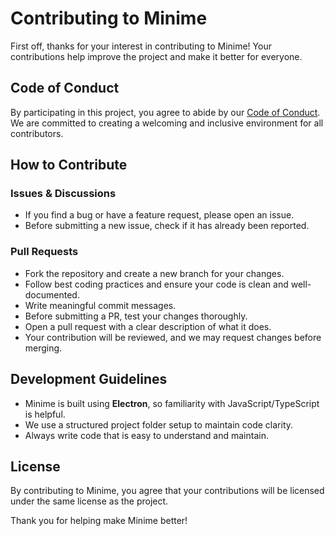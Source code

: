 # Contributing to Minime

First off, thanks for your interest in contributing to Minime! Your contributions help improve the project and make it better for everyone.

## Code of Conduct

By participating in this project, you agree to abide by our [Code of Conduct](CODE_OF_CONDUCT.md). We are committed to creating a welcoming and inclusive environment for all contributors.

## How to Contribute

### Issues & Discussions
- If you find a bug or have a feature request, please open an issue.
- Before submitting a new issue, check if it has already been reported.

### Pull Requests
- Fork the repository and create a new branch for your changes.
- Follow best coding practices and ensure your code is clean and well-documented.
- Write meaningful commit messages.
- Before submitting a PR, test your changes thoroughly.
- Open a pull request with a clear description of what it does.
- Your contribution will be reviewed, and we may request changes before merging.

## Development Guidelines
- Minime is built using **Electron**, so familiarity with JavaScript/TypeScript is helpful.
- We use a structured project folder setup to maintain code clarity.
- Always write code that is easy to understand and maintain.

## License
By contributing to Minime, you agree that your contributions will be licensed under the same license as the project.

Thank you for helping make Minime better!

